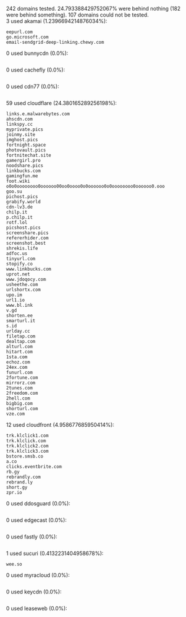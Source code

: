 242 domains tested. 24.793388429752067% were behind nothing (182 were behind something). 107 domains could not be tested.<br>
3 used akamai (1.2396694214876034%):
```
eepurl.com
go.microsoft.com
email-sendgrid-deep-linking.chewy.com
```

0 used bunnycdn (0.0%):
```

```

0 used cachefly (0.0%):
```

```

0 used cdn77 (0.0%):
```

```

59 used cloudflare (24.380165289256198%):
```
links.e.malwarebytes.com
ahscdn.com
linkspy.cc
myprivate.pics
joinmy.site
imghost.pics
fortnight.space
photovault.pics
fortnitechat.site
gamergirl.pro
noodshare.pics
linkbucks.com
gamingfun.me
foot.wiki
o0o0oooooooo0oooooo00oo0oooo0o0oooooo0o0oooooooo0oooooo0.ooo
goo.su
pichost.pics
grabify.world
cdn-lv3.de
chilp.it
p.chilp.it
rotf.lol
picshost.pics
screenshare.pics
refererhider.com
screenshot.best
shrekis.life
adfoc.us
tinyurl.com
stopify.co
www.linkbucks.com
uprot.net
www.jdoqocy.com
usheethe.com
urlshortx.com
upo.im
url1.io
www.bl.ink
v.gd
shorten.ee
smarturl.it
s.id
urlday.cc
filetap.com
dealtap.com
alturl.com
hitart.com
1sta.com
echoz.com
24ex.com
funurl.com
2fortune.com
mirrorz.com
2tunes.com
2freedom.com
2hell.com
bigbig.com
shorturl.com
vze.com
```

12 used cloudfront (4.958677685950414%):
```
trk.klclick1.com
trk.klclick.com
trk.klclick2.com
trk.klclick3.com
bstore.smsb.co
a.co
clicks.eventbrite.com
rb.gy
rebrandly.com
rebrand.ly
short.gy
zpr.io
```

0 used ddosguard (0.0%):
```

```

0 used edgecast (0.0%):
```

```

0 used fastly (0.0%):
```

```

1 used sucuri (0.4132231404958678%):
```
wee.so
```

0 used myracloud (0.0%):
```

```

0 used keycdn (0.0%):
```

```

0 used leaseweb (0.0%):
```

```
